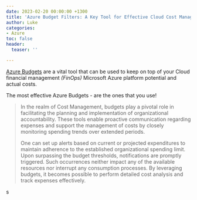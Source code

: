 ```yaml
---
date: 2023-02-20 00:00:00 +1300
title: 'Azure Budget Filters: A Key Tool for Effective Cloud Cost Management'
author: Luke
categories:
- Azure
toc: false
header:
  teaser: ''

---
```

[Azure Budgets](https://learn.microsoft.com/en-us/azure/cost-management-billing/costs/tutorial-acm-create-budgets?WT.mc_id=AZ-MVP-5004796 "Tutorial: Create and manage Azure budgets") are a vital tool that can be used to keep on top of your Cloud financial management _(FinOps)_ Microsoft Azure platform potential and actual costs.

The most effective Azure Budgets - are the ones that you use!

> In the realm of Cost Management, budgets play a pivotal role in facilitating the planning and implementation of organizational accountability. These tools enable proactive communication regarding expenses and support the management of costs by closely monitoring spending trends over extended periods.
>
> One can set up alerts based on current or projected expenditures to maintain adherence to the established organizational spending limit. Upon surpassing the budget thresholds, notifications are promptly triggered. Such occurrences neither impact any of the available resources nor interrupt any consumption processes. By leveraging budgets, it becomes possible to perform detailed cost analysis and track expenses effectively.

s